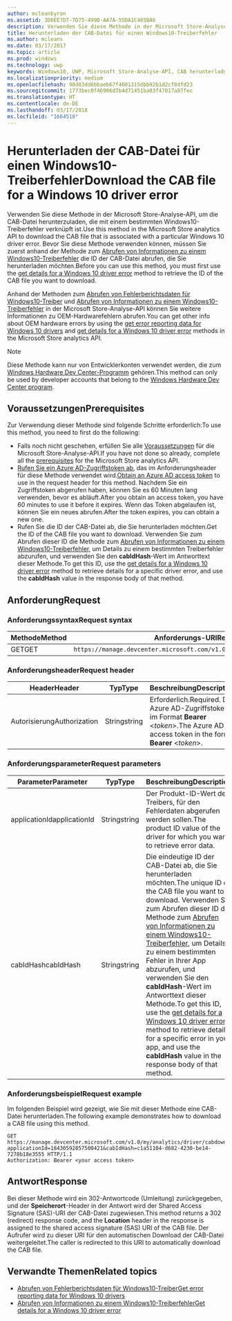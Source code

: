 ```yaml
---
author: mcleanbyron
ms.assetid: 3D6EE7D7-7D75-499D-AA7A-55DA1C485BA6
description: Verwenden Sie diese Methode in der Microsoft Store-Analyse-API, um die CAB-Datei für einen Windows10-Treiberfehler herunterzuladen. Diese Methode ist nur für IHVs bestimmt.
title: Herunterladen der CAB-Datei für einen Windows10-Treiberfehler
ms.author: mcleans
ms.date: 03/17/2017
ms.topic: article
ms.prod: windows
ms.technology: uwp
keywords: Windows10, UWP, Microsoft Store-Analyse-API, CAB herunterladen
ms.localizationpriority: medium
ms.openlocfilehash: 98d83dd6bbaeb67f4601315dbb92b1d2cf8dfd23
ms.sourcegitcommit: 1773bec0f46906d7b4d71451ba03f47017a87fec
ms.translationtype: HT
ms.contentlocale: de-DE
ms.lasthandoff: 03/17/2018
ms.locfileid: "1664510"
---
```

# <a name="download-the-cab-file-for-a-windows-10-driver-error"></a><span data-ttu-id="ee02e-105">Herunterladen der CAB-Datei für einen Windows10-Treiberfehler</span><span class="sxs-lookup"><span data-stu-id="ee02e-105">Download the CAB file for a Windows 10 driver error</span></span>

<span data-ttu-id="ee02e-106">Verwenden Sie diese Methode in der Microsoft Store-Analyse-API, um die CAB-Datei herunterzuladen, die mit einem bestimmten Windows10-Treiberfehler verknüpft ist.</span><span class="sxs-lookup"><span data-stu-id="ee02e-106">Use this method in the Microsoft Store analytics API to download the CAB file that is associated with a particular Windows 10 driver error.</span></span> <span data-ttu-id="ee02e-107">Bevor Sie diese Methode verwenden können, müssen Sie zuerst anhand der Methode zum [Abrufen von Informationen zu einem Windows10-Treiberfehler](get-details-for-a-windows-10-driver-error.md) die ID der CAB-Datei abrufen, die Sie herunterladen möchten.</span><span class="sxs-lookup"><span data-stu-id="ee02e-107">Before you can use this method, you must first use the [get details for a Windows 10 driver error](get-details-for-a-windows-10-driver-error.md) method to retrieve the ID of the CAB file you want to download.</span></span>

<span data-ttu-id="ee02e-108">Anhand der Methoden zum [Abrufen von Fehlerberichtsdaten für Windows10-Treiber](get-error-reporting-data-for-windows-10-drivers.md) und [Abrufen von Informationen zu einem Windows10-Treiberfehler](get-details-for-a-windows-10-driver-error.md) in der Microsoft Store-Analyse-API können Sie weitere Informationen zu OEM-Hardwarefehlern abrufen.</span><span class="sxs-lookup"><span data-stu-id="ee02e-108">You can get other info about OEM hardware errors by using the [get error reporting data for Windows 10 drivers](get-error-reporting-data-for-windows-10-drivers.md) and [get details for a Windows 10 driver error](get-details-for-a-windows-10-driver-error.md) methods in the Microsoft Store analytics API.</span></span>

> [!NOTE]
> <span data-ttu-id="ee02e-109">Diese Methode kann nur von Entwicklerkonten verwendet werden, die zum [Windows Hardware Dev Center-Programm](https://msdn.microsoft.com/windows/hardware/drivers/dashboard/get-started-with-the-hardware-dashboard) gehören.</span><span class="sxs-lookup"><span data-stu-id="ee02e-109">This method can only be used by developer accounts that belong to the [Windows Hardware Dev Center program](https://msdn.microsoft.com/windows/hardware/drivers/dashboard/get-started-with-the-hardware-dashboard).</span></span>

## <a name="prerequisites"></a><span data-ttu-id="ee02e-110">Voraussetzungen</span><span class="sxs-lookup"><span data-stu-id="ee02e-110">Prerequisites</span></span>

<span data-ttu-id="ee02e-111">Zur Verwendung dieser Methode sind folgende Schritte erforderlich:</span><span class="sxs-lookup"><span data-stu-id="ee02e-111">To use this method, you need to first do the following:</span></span>

* <span data-ttu-id="ee02e-112">Falls noch nicht geschehen, erfüllen Sie alle [Voraussetzungen](access-analytics-data-using-windows-store-services.md#prerequisites) für die Microsoft Store-Analyse-API.</span><span class="sxs-lookup"><span data-stu-id="ee02e-112">If you have not done so already, complete all the [prerequisites](access-analytics-data-using-windows-store-services.md#prerequisites) for the Microsoft Store analytics API.</span></span>
* <span data-ttu-id="ee02e-113">[Rufen Sie ein Azure AD-Zugriffstoken ab](access-analytics-data-using-windows-store-services.md#obtain-an-azure-ad-access-token), das im Anforderungsheader für diese Methode verwendet wird.</span><span class="sxs-lookup"><span data-stu-id="ee02e-113">[Obtain an Azure AD access token](access-analytics-data-using-windows-store-services.md#obtain-an-azure-ad-access-token) to use in the request header for this method.</span></span> <span data-ttu-id="ee02e-114">Nachdem Sie ein Zugriffstoken abgerufen haben, können Sie es 60 Minuten lang verwenden, bevor es abläuft.</span><span class="sxs-lookup"><span data-stu-id="ee02e-114">After you obtain an access token, you have 60 minutes to use it before it expires.</span></span> <span data-ttu-id="ee02e-115">Wenn das Token abgelaufen ist, können Sie ein neues abrufen.</span><span class="sxs-lookup"><span data-stu-id="ee02e-115">After the token expires, you can obtain a new one.</span></span>
* <span data-ttu-id="ee02e-116">Rufen Sie die ID der CAB-Datei ab, die Sie herunterladen möchten.</span><span class="sxs-lookup"><span data-stu-id="ee02e-116">Get the ID of the CAB file you want to download.</span></span> <span data-ttu-id="ee02e-117">Verwenden Sie zum Abrufen dieser ID die Methode zum [Abrufen von Informationen zu einem Windows10-Treiberfehler](get-details-for-a-windows-10-driver-error.md), um Details zu einem bestimmten Treiberfehler abzurufen, und verwenden Sie den **cabIdHash**-Wert im Antworttext dieser Methode.</span><span class="sxs-lookup"><span data-stu-id="ee02e-117">To get this ID, use the [get details for a Windows 10 driver error](get-details-for-a-windows-10-driver-error.md) method to retrieve details for a specific driver error, and use the **cabIdHash** value in the response body of that method.</span></span>

## <a name="request"></a><span data-ttu-id="ee02e-118">Anforderung</span><span class="sxs-lookup"><span data-stu-id="ee02e-118">Request</span></span>


### <a name="request-syntax"></a><span data-ttu-id="ee02e-119">Anforderungssyntax</span><span class="sxs-lookup"><span data-stu-id="ee02e-119">Request syntax</span></span>

| <span data-ttu-id="ee02e-120">Methode</span><span class="sxs-lookup"><span data-stu-id="ee02e-120">Method</span></span> | <span data-ttu-id="ee02e-121">Anforderungs-URI</span><span class="sxs-lookup"><span data-stu-id="ee02e-121">Request URI</span></span>                                                          |
|--------|----------------------------------------------------------------------|
| <span data-ttu-id="ee02e-122">GET</span><span class="sxs-lookup"><span data-stu-id="ee02e-122">GET</span></span>    | ```https://manage.devcenter.microsoft.com/v1.0/my/analytics/driver/cabdownload``` |


### <a name="request-header"></a><span data-ttu-id="ee02e-123">Anforderungsheader</span><span class="sxs-lookup"><span data-stu-id="ee02e-123">Request header</span></span>

| <span data-ttu-id="ee02e-124">Header</span><span class="sxs-lookup"><span data-stu-id="ee02e-124">Header</span></span>        | <span data-ttu-id="ee02e-125">Typ</span><span class="sxs-lookup"><span data-stu-id="ee02e-125">Type</span></span>   | <span data-ttu-id="ee02e-126">Beschreibung</span><span class="sxs-lookup"><span data-stu-id="ee02e-126">Description</span></span>                                                                 |
|---------------|--------|-----------------------------------------------------------------------------|
| <span data-ttu-id="ee02e-127">Autorisierung</span><span class="sxs-lookup"><span data-stu-id="ee02e-127">Authorization</span></span> | <span data-ttu-id="ee02e-128">String</span><span class="sxs-lookup"><span data-stu-id="ee02e-128">string</span></span> | <span data-ttu-id="ee02e-129">Erforderlich.</span><span class="sxs-lookup"><span data-stu-id="ee02e-129">Required.</span></span> <span data-ttu-id="ee02e-130">Das Azure AD-Zugriffstoken im Format **Bearer** &lt;*token*&gt;.</span><span class="sxs-lookup"><span data-stu-id="ee02e-130">The Azure AD access token in the form **Bearer** &lt;*token*&gt;.</span></span> |


### <a name="request-parameters"></a><span data-ttu-id="ee02e-131">Anforderungsparameter</span><span class="sxs-lookup"><span data-stu-id="ee02e-131">Request parameters</span></span>

| <span data-ttu-id="ee02e-132">Parameter</span><span class="sxs-lookup"><span data-stu-id="ee02e-132">Parameter</span></span>        | <span data-ttu-id="ee02e-133">Typ</span><span class="sxs-lookup"><span data-stu-id="ee02e-133">Type</span></span>   |  <span data-ttu-id="ee02e-134">Beschreibung</span><span class="sxs-lookup"><span data-stu-id="ee02e-134">Description</span></span>      |  <span data-ttu-id="ee02e-135">Erforderlich</span><span class="sxs-lookup"><span data-stu-id="ee02e-135">Required</span></span>  |
|---------------|--------|---------------|------|
| <span data-ttu-id="ee02e-136">applicationId</span><span class="sxs-lookup"><span data-stu-id="ee02e-136">applicationId</span></span> | <span data-ttu-id="ee02e-137">String</span><span class="sxs-lookup"><span data-stu-id="ee02e-137">string</span></span> | <span data-ttu-id="ee02e-138">Der Produkt-ID-Wert des Treibers, für den Fehlerdaten abgerufen werden sollen.</span><span class="sxs-lookup"><span data-stu-id="ee02e-138">The product ID value of the driver for which you want to retrieve error data.</span></span> |  <span data-ttu-id="ee02e-139">Ja</span><span class="sxs-lookup"><span data-stu-id="ee02e-139">Yes</span></span>  |
| <span data-ttu-id="ee02e-140">cabIdHash</span><span class="sxs-lookup"><span data-stu-id="ee02e-140">cabIdHash</span></span> | <span data-ttu-id="ee02e-141">String</span><span class="sxs-lookup"><span data-stu-id="ee02e-141">string</span></span> | <span data-ttu-id="ee02e-142">Die eindeutige ID der CAB-Datei ab, die Sie herunterladen möchten.</span><span class="sxs-lookup"><span data-stu-id="ee02e-142">The unique ID of the CAB file you want to download.</span></span> <span data-ttu-id="ee02e-143">Verwenden Sie zum Abrufen dieser ID die Methode zum [Abrufen von Informationen zu einem Windows10-Treiberfehler](get-details-for-a-windows-10-driver-error.md), um Details zu einem bestimmten Fehler in Ihrer App abzurufen, und verwenden Sie den **cabIdHash**-Wert im Antworttext dieser Methode.</span><span class="sxs-lookup"><span data-stu-id="ee02e-143">To get this ID, use the [get details for a Windows 10 driver error](get-details-for-a-windows-10-driver-error.md) method to retrieve details for a specific error in your app, and use the **cabIdHash** value in the response body of that method.</span></span> |  <span data-ttu-id="ee02e-144">Ja</span><span class="sxs-lookup"><span data-stu-id="ee02e-144">Yes</span></span>  |

 
### <a name="request-example"></a><span data-ttu-id="ee02e-145">Anforderungsbeispiel</span><span class="sxs-lookup"><span data-stu-id="ee02e-145">Request example</span></span>

<span data-ttu-id="ee02e-146">Im folgenden Beispiel wird gezeigt, wie Sie mit dieser Methode eine CAB-Datei herunterladen.</span><span class="sxs-lookup"><span data-stu-id="ee02e-146">The following example demonstrates how to download a CAB file using this method.</span></span>

```syntax
GET https://manage.devcenter.microsoft.com/v1.0/my/analytics/driver/cabdownload?applicationId=18430592857500421&cabIdHash=c1a51104-d682-4230-be14-7278b18e3555 HTTP/1.1
Authorization: Bearer <your access token>
```

## <a name="response"></a><span data-ttu-id="ee02e-147">Antwort</span><span class="sxs-lookup"><span data-stu-id="ee02e-147">Response</span></span>

<span data-ttu-id="ee02e-148">Bei dieser Methode wird ein 302-Antwortcode (Umleitung) zurückgegeben, und der **Speicherort**-Header in der Antwort wird der Shared Access Signature (SAS)-URI der CAB-Datei zugewiesen.</span><span class="sxs-lookup"><span data-stu-id="ee02e-148">This method returns a 302 (redirect) response code, and the **Location** header in the response is assigned to the shared access signature (SAS) URI of the CAB file.</span></span> <span data-ttu-id="ee02e-149">Der Aufrufer wird zu dieser URI für den automatischen Download der CAB-Datei weitergeleitet.</span><span class="sxs-lookup"><span data-stu-id="ee02e-149">The caller is redirected to this URI to automatically download the CAB file.</span></span>

## <a name="related-topics"></a><span data-ttu-id="ee02e-150">Verwandte Themen</span><span class="sxs-lookup"><span data-stu-id="ee02e-150">Related topics</span></span>

* [<span data-ttu-id="ee02e-151">Abrufen von Fehlerberichtsdaten für Windows10-Treiber</span><span class="sxs-lookup"><span data-stu-id="ee02e-151">Get error reporting data for Windows 10 drivers</span></span>](get-error-reporting-data-for-windows-10-drivers.md)
* [<span data-ttu-id="ee02e-152">Abrufen von Informationen zu einem Windows10-Treiberfehler</span><span class="sxs-lookup"><span data-stu-id="ee02e-152">Get details for a Windows 10 driver error</span></span>](get-details-for-a-windows-10-driver-error.md)

